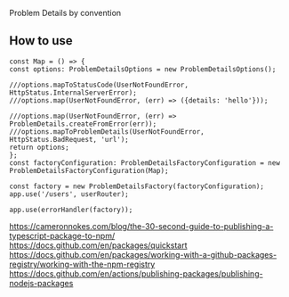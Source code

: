 Problem Details by convention

<h2>How to use</h2>

```
const Map = () => {
const options: ProblemDetailsOptions = new ProblemDetailsOptions();

///options.mapToStatusCode(UserNotFoundError, HttpStatus.InternalServerError);
///options.map(UserNotFoundError, (err) => ({details: 'hello'}));

///options.map(UserNotFoundError, (err) => ProblemDetails.createFromError(err));
///options.mapToProblemDetails(UserNotFoundError, HttpStatus.BadRequest, 'url');
return options;
};
const factoryConfiguration: ProblemDetailsFactoryConfiguration = new ProblemDetailsFactoryConfiguration(Map);

const factory = new ProblemDetailsFactory(factoryConfiguration);
app.use('/users', userRouter);

app.use(errorHandler(factory));
```

https://cameronnokes.com/blog/the-30-second-guide-to-publishing-a-typescript-package-to-npm/
https://docs.github.com/en/packages/quickstart
https://docs.github.com/en/packages/working-with-a-github-packages-registry/working-with-the-npm-registry
https://docs.github.com/en/actions/publishing-packages/publishing-nodejs-packages